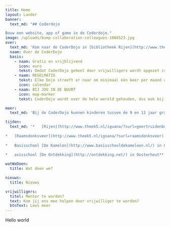 ```yaml
---
title: Home
layout: Lander
banner:
  text_md: "## Coderdojo

Bouw een website, app of game in de Coderdojo."
image: /uploads/bump-collaboration-colleagues-1068523.jpg
over: 
  text_md: 'Kom naar de CoderDojo in [bibliotheek Rijen](http://www.theek5.nl/iguana/?surl=Gilze-en-rijen), [bibliotheek Raamsdonksveer](http://www.theek5.nl/iguana/?surl=geertruidenberg) en in Oosterhout op basisschool [De Kameleon](http://www.basisschooldekameleon.nl/) of Kindcentrum [De Ontdekking](http://ontdekking.net/).'
  naam: Over de CoderDojo
  basis:
    - naam: Gratis en vrijblijvend
      icon: euro
      tekst: Omdat CoderDojo geheel door vrijwilligers wordt opgezet is het helemaal gratis en voor iedereen tussen de 7 en 17 jaar toegankelijk!
    - naam: REGELMATIG
      tekst: Elke Dojo streeft er naar om minimaal één keer per maand open te zijn. In sommige gevallen zelfs vaker!
      icon: calendar
    - naam: BIJ JOU IN DE BUURT
      icon: map-marker
      tekst: CoderDojo wordt over de hele wereld gehouden, dus ook bij jou in de buurt. Kun je geen Dojo vinden? Start er zelf één!

meer: 
  text_md: 'Bij de CoderDojo kunnen kinderen tussen de 9 en 13 jaar gratis leren programmeren. Bouw aan websites of apps en leer hoe je een robot laat doen wat jij wilt! We gaan niet alleen games maken, maar natuurlijk ook games spelen! Kom naar CoderDojo en deel je kennis met de andere kinderen. **Breng je eigen laptop mee (alleen in Rijen en in Raamsdonksveer).** Eventueel hebben we in Raamsdonksveer ook een beperkt aantal laptops ter beschikking voor kinderen die geen laptop hebben). Aan de slag!' 

tijden:
  text_md: '*   [Rijen](http://www.theek5.nl/iguana/?surl=geertruidenberg)**. Alle activiteiten zijn op de woensdagmiddagen (maandelijks van oktober t/m april)** om 13.30 uur (tot 15.30 uur). [Aanmelden is nodig](https://theek5.lerendoeje.nu/activiteiten/?pi=42&plaats=5)  
     
*   [Raamsdonksveer](http://www.theek5.nl/iguana/?surl=raamsdonksveer). **Alle activiteiten zijn op de woensdagmiddagen (maandelijks van oktober t/m april)** om 13.30 uur (tot 15.30 uur). Aanmelden is nodig  
     
*   Basisschool [De Kamelon](http://www.basisschooldekameleon.nl/) in Oosterhout. **Alle activiteiten zijn op de woensdagmiddagen (maandelijks van oktober t/m april)** om 15.00 uur (tot 16.30 uur).  Aanmelden is nodig  
     
*   asisschool [De Ontdekking](http://ontdekking.net/) in Oosterhout**. Alle activiteiten zijn op de woensdagmiddagen (maandelijks van oktober t/m april)** om 15.00 uur (tot 16.30 uur).  Aanmelden is nodig'

watWeDoen:
  title: Wat doen we?

nieuws: 
  title: Nieuws

vrijwilligers: 
  titel: Mentor te worden?
  text: Kom jij ons mee helpen door vrijwilliger te worden? 
  btnText: Lees meer
---
```

Hello world
